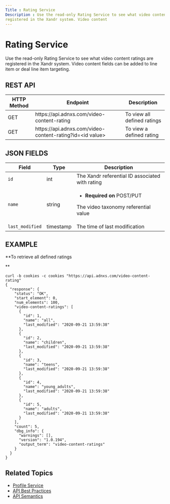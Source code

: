 ```yaml
---
Title : Rating Service
Description : Use the read-only Rating Service to see what video content ratings are
registered in the Xandr system. Video content
---
```



# Rating Service



Use the read-only Rating Service to see what video content ratings are
registered in the Xandr system. Video content
fields can be added to line item or deal line item targeting. 



## REST API

<table class="table">
<thead class="thead">
<tr class="header row">
<th id="ID-00008ef0__entry__1" class="entry colsep-1 rowsep-1">HTTP
Method</th>
<th id="ID-00008ef0__entry__2"
class="entry colsep-1 rowsep-1">Endpoint</th>
<th id="ID-00008ef0__entry__3"
class="entry colsep-1 rowsep-1">Description </th>
</tr>
</thead>
<tbody class="tbody">
<tr class="odd row">
<td class="entry colsep-1 rowsep-1"
headers="ID-00008ef0__entry__1">GET</td>
<td class="entry colsep-1 rowsep-1"
headers="ID-00008ef0__entry__2">https://api.<span
class="ph">adnxs.com/video-content-rating</td>
<td class="entry colsep-1 rowsep-1" headers="ID-00008ef0__entry__3">To
view all defined ratings</td>
</tr>
<tr class="even row">
<td class="entry colsep-1 rowsep-1"
headers="ID-00008ef0__entry__1">GET</td>
<td class="entry colsep-1 rowsep-1"
headers="ID-00008ef0__entry__2">https://api.<span
class="ph">adnxs.com/video-content-rating?id=&lt;id
value&gt;</td>
<td class="entry colsep-1 rowsep-1" headers="ID-00008ef0__entry__3">To
view a defined rating</td>
</tr>
</tbody>
</table>





## JSON FIELDS

<table class="table">
<thead class="thead">
<tr class="header row">
<th id="ID-00008ef0__entry__10"
class="entry colsep-1 rowsep-1">Field</th>
<th id="ID-00008ef0__entry__11"
class="entry colsep-1 rowsep-1">Type</th>
<th id="ID-00008ef0__entry__12"
class="entry colsep-1 rowsep-1">Description </th>
</tr>
</thead>
<tbody class="tbody">
<tr class="odd row">
<td class="entry colsep-1 rowsep-1"
headers="ID-00008ef0__entry__10"><code class="ph codeph">id</code></td>
<td class="entry colsep-1 rowsep-1"
headers="ID-00008ef0__entry__11">int</td>
<td class="entry colsep-1 rowsep-1" headers="ID-00008ef0__entry__12">The
Xandr referential ID associated with rating</td>
</tr>
<tr class="even row">
<td class="entry colsep-1 rowsep-1"
headers="ID-00008ef0__entry__10"><code
class="ph codeph">name</code></td>
<td class="entry colsep-1 rowsep-1"
headers="ID-00008ef0__entry__11">string</td>
<td class="entry colsep-1 rowsep-1"
headers="ID-00008ef0__entry__12"><ul>
<li><strong>Required on</strong> POST/PUT</li>
</ul>
<p>The video taxonomy referential value</p></td>
</tr>
<tr class="odd row">
<td class="entry colsep-1 rowsep-1"
headers="ID-00008ef0__entry__10"><code
class="ph codeph">last_modified</code></td>
<td class="entry colsep-1 rowsep-1"
headers="ID-00008ef0__entry__11">timestamp</td>
<td class="entry colsep-1 rowsep-1" headers="ID-00008ef0__entry__12">The
time of last modification</td>
</tr>
</tbody>
</table>



<div id="ID-00008ef0__section_jbn_qw2_nwb" >

## EXAMPLE

**To retrieve all defined ratings  
  
**

``` pre
curl -b cookies -c cookies "https://api.adnxs.com/video-content-rating"  
{
  "response": {
    "status": "OK",
    "start_element": 0,
    "num_elements": 100,
    "video-content-ratings": [
      {
        "id": 1,
        "name": "all",
        "last_modified": "2020-09-21 13:59:38"
      },
      {
        "id": 2,
        "name": "children",
        "last_modified": "2020-09-21 13:59:38"
      },
      {
        "id": 3,
        "name": "teens",
        "last_modified": "2020-09-21 13:59:38"
      },
      {
        "id": 4,
        "name": "young_adults",
        "last_modified": "2020-09-21 13:59:38"
      },
      {
        "id": 5,
        "name": "adults",
        "last_modified": "2020-09-21 13:59:38"
      }
    ],
    "count": 5,
    "dbg_info": {
      "warnings": [],
      "version": "1.0.194",
      "output_term": "video-content-ratings"
    }
  }
}
```



<div id="ID-00008ef0__section_xbn_qw2_nwb" >

## Related Topics



- <a
  href="https://docs.xandr.com/bundle/xandr-api/page/profile-service.html"
  class="xref" target="_blank">Profile Service</a>
- <a
  href="https://docs.xandr.com/bundle/xandr-api/page/api-best-practices.html"
  class="xref" target="_blank">API Best Practices</a>
- <a
  href="https://docs.xandr.com/bundle/xandr-api/page/api-semantics.html"
  class="xref" target="_blank">API Semantics</a>








